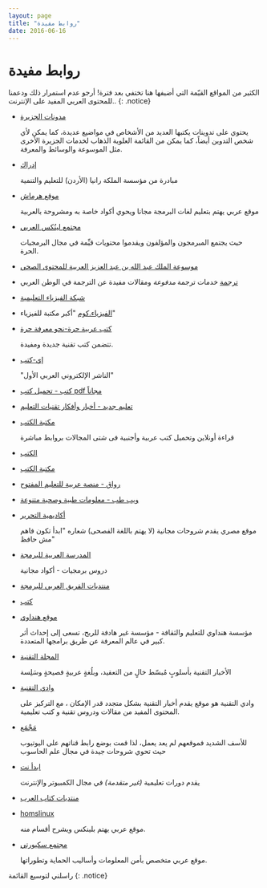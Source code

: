 ```yaml
---
layout: page
title: "روابط مفيدة"
date: 2016-06-16
---
```


# روابط مفيدة

الكثير من المواقع القيّمة التي أضيفها هنا تختفي بعد فترة! أرجو عدم استمرار ذلك ودعمنا للمحتوى العربي المفيد على الإنترنت..
{: .notice}

* [مدونات الجزيرة](http://blogs.aljazeera.net/)

	يحتوي على تدوينات يكتبها العديد من الأشخاص في مواضيع عديدة، كما يمكن ﻷي شخص التدوين أيضاً، كما يمكن من القائمة العلوية الذهاب لخدمات الجزيرة الأخرى مثل الموسوعة والوسائط والمعرفة.

* [إدراك](https://www.edraak.org/)
	
	 مبادرة من مؤسسة الملكة رانيا (الأردن) للتعليم والتنمية


* [موقع هرماش](https://harmash.com)

	موقع عربي يهتم بتعليم لغات البرمجة مجانا ويحوي أكواد خاصة به ومشروحة بالعربية

* [مجتمع لينُكس العربي](http://linuxac.org)
	
	حيث يجتمع المبرمجون والمؤلفون ويقدموا محتويات قيِّمة في مجال البرمجيات الحرة.


* [موسوعة الملك عبد الله بن عبد العزيز العربية للمحتوى الصحي](http://kaahe.org)


* [ترجمة](http://www.trgamah.com) خدمات ترجمة *مدفوعة* ومقالات مفيدة عن الترجمة في الوطن العربي

* [شبكة الفيزياء التعليمية](http://www.hazemsakeek.net)
* [الفيزياء.كوم](https://zoom-teach.blogspot.com) "أكبر مكتبة للفيزياء"

* [كتب عربية حرة-نحو معرفة حرة](http://librebooks.org/)

	تتضمن كتب تقنية جديدة ومفيدة.


* [إي-كتب](http://www.e-kutub.com/)

	"الناشر الإلكتروني العربي الأول"

* [كتب - تحميل كتب pdf مجاناً](http://www.kutubpdf.org/)

* [تعليم جديد - أخبار وأفكار تقنيات التعليم](http://www.new-educ.com/)

* [مكتبة الكتب](http://www.books-cloud.com/)

	قراءة أونلاين وتحميل كتب عربية وأجنبية فى شتى المجالات بروابط مباشرة

* [الكتب](http://www.alkottob.com/)

* [مكتبة الكتب](http://download-pdf-ebooks.org/)

* [رواق - منصة عربية للتعليم المفتوح](https://www.rwaq.org/)

* [ويب طب - معلومات طبية وصحية متنوعة](https://www.webteb.com/)

* [أكاديمية التحرير](http://tahriracademy.org/)

	موقع مصري يقدم شروحات مجانية (لا يهتم باللغة الفصحى) شعاره "ابدأ تكون فاهم مش حافظ"

* [المدرسة العربية للبرمجة](http://geek4arab.com/)

	دروس برمجيات - أكواد مجانية

* [منتديات الفريق العربي للبرمجة](http://arabteam2000-forum.com/)

* [كتب](http://www.kutub.info/)

* [موقع هنداوي](http://hindawi.org)
	
	مؤسسة هنداوي للتعليم والثقافة - مؤسسة غير هادفة للربح، تسعى إلى إحداث أثر كبير في عالم المعرفة عن طريق برامجها المتعددة. 

* [المجلة التقنية](http://www.it-scoop.com/)

	 الأخبار التقنية بأسلوبٍ مُبسّط خالٍ من التعقيد، وبلُغةٍ عربيةٍ فصيحةٍ وسَلِسة

* [وادي التقنية](http://itwadi.com)

	وادي التقنية هو موقع يقدم أخبار التقنية بشكل متجدد قدر الإمكان ، مع التركيز على المحتوى المفيد من مقالات ودروس تقنية و كتب تعليمية.


* [مَجْمَع](https://www.youtube.com/user/Mjma3Academy)

	للأسف الشديد فموقعهم لم يعد يعمل، لذا قمت بوضع رابط قناتهم على اليوتيوب حيث تحوي شروحات جيدة في مجال علم الحاسوب

* [ابدأ نت](http://ibdaanet.blogspot.com/)

	يقدم دورات تعليمية *(غير متقدمة)* في مجال الكمبيوتر والإنترنت

* [منتديات كتاب العرب](http://forums.arabsbook.com/)

* [homslinux](http://www.homslinux.com/) 

	موقع عربي يهتم بلينكس ويشرح أقسام منه.

* [مجتمع سكيورتي](http://www.isecur1ty.org/)

	موقع عربي متخصص بأمن المعلومات وأساليب الحماية وتطوراتها.

راسلني لتوسيع القائمة
{: .notice}
